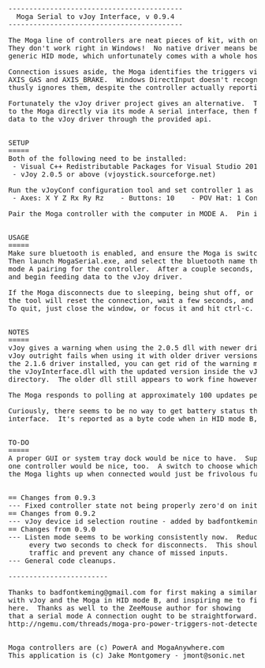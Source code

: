 <pre>
------------------------------------------
  Moga Serial to vJoy Interface, v 0.9.4 
------------------------------------------

The Moga line of controllers are neat pieces of kit, with one glaring issue.
They don't work right in Windows!  No native driver means being forced to use
generic HID mode, which unfortunately comes with a whole host of problems.

Connection issues aside, the Moga identifies the triggers via the HID codes
AXIS_GAS and AXIS_BRAKE.  Windows DirectInput doesn't recognise these, and
thusly ignores them, despite the controller actually reporting trigger values.

Fortunately the vJoy driver project gives an alternative.  This tool connects
to the Moga directly via its mode A serial interface, then feeds controller
data to the vJoy driver through the provided api.


SETUP
=====
Both of the following need to be installed:
 - Visual C++ Redistributable Packages for Visual Studio 2013 
 - vJoy 2.0.5 or above (vjoystick.sourceforge.net)

Run the vJoyConf configuration tool and set controller 1 as follows:
 - Axes: X Y Z Rx Ry Rz    - Buttons: 10    - POV Hat: 1 Continuous

Pair the Moga controller with the computer in MODE A.  Pin is 1234, if needed.


USAGE
=====
Make sure bluetooth is enabled, and ensure the Moga is switched to MODE A.
Then launch MogaSerial.exe, and select the bluetooth name that matches the
mode A pairing for the controller.  After a couple seconds, it should connect
and begin feeding data to the vJoy driver.

If the Moga disconnects due to sleeping, being shut off, or a bluetooth error,
the tool will reset the connection, wait a few seconds, and try to reconnect.
To quit, just close the window, or focus it and hit ctrl-c.


NOTES
=====
vJoy gives a warning when using the 2.0.5 dll with newer driver versions.
vJoy outright fails when using it with older driver versions.  If you've got
the 2.1.6 driver installed, you can get rid of the warning message by replacing
the vJoyInterface.dll with the updated version inside the vJoy installation
directory.  The older dll still appears to work fine however.

The Moga responds to polling at approximately 100 updates per second.

Curiously, there seems to be no way to get battery status through the serial
interface.  It's reported as a byte code when in HID mode B, but not here.


TO-DO
=====
A proper GUI or system tray dock would be nice to have.  Support for more than
one controller would be nice, too.  A switch to choose which controller number
the Moga lights up when connected would just be frivolous fun.


== Changes from 0.9.3
--- Fixed controller state not being properly zero'd on init and disconnect.
== Changes from 0.9.2
--- vJoy device id selection routine - added by badfontkeming@gmail.com
== Changes from 0.9.0
--- Listen mode seems to be working consistently now.  Reduced active polling to once
     every two seconds to check for disconnects.  This should reduce bluetooth network
     traffic and prevent any chance of missed inputs.
--- General code cleanups.

------------------------

Thanks to badfontkeming@gmail.com for first making a similar tool that works
with vJoy and the Moga in HID mode B, and inspiring me to finish this project
here.  Thanks as well to the ZeeMouse author for showing
that a serial mode A connection ought to be straightforward.
http://ngemu.com/threads/moga-pro-power-triggers-not-detected.170401/


Moga controllers are (c) PowerA and MogaAnywhere.com
This application is (c) Jake Montgomery - jmont@sonic.net
</pre>
